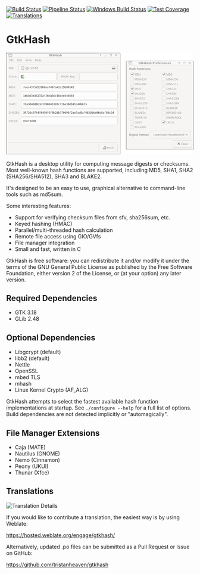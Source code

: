 [![Build Status](https://travis-ci.com/tristanheaven/gtkhash.svg?branch=master)](https://travis-ci.com/tristanheaven/gtkhash)
[![Pipeline Status](https://gitlab.com/tristanheaven/gtkhash/badges/master/pipeline.svg)](https://gitlab.com/tristanheaven/gtkhash/commits/master)
[![Windows Build Status](https://ci.appveyor.com/api/projects/status/1hm3cs5f0islas0w/branch/master?svg=true)](https://ci.appveyor.com/project/tristanheaven/gtkhash/branch/master)
[![Test Coverage](https://codecov.io/gh/tristanheaven/gtkhash/branch/master/graph/badge.svg)](https://codecov.io/gh/tristanheaven/gtkhash)
[![Translations](https://hosted.weblate.org/widgets/gtkhash/-/svg-badge.svg)](https://hosted.weblate.org/engage/gtkhash/)

GtkHash
=======
![Screenshot](screenshots/readme.png)

GtkHash is a desktop utility for computing message digests or checksums.
Most well-known hash functions are supported, including MD5, SHA1,
SHA2 (SHA256/SHA512), SHA3 and BLAKE2.

It's designed to be an easy to use, graphical alternative to command-line
tools such as md5sum.

Some interesting features:
* Support for verifying checksum files from sfv, sha256sum, etc.
* Keyed hashing (HMAC)
* Parallel/multi-threaded hash calculation
* Remote file access using GIO/GVfs
* File manager integration
* Small and fast, written in C

GtkHash is free software: you can redistribute it and/or modify it under the
terms of the GNU General Public License as published by the Free Software
Foundation, either version 2 of the License, or (at your option) any later
version.

Required Dependencies
-------------
* GTK 3.18
* GLib 2.48

Optional Dependencies
---------------------
* Libgcrypt (default)
* libb2 (default)
* Nettle
* OpenSSL
* mbed TLS
* mhash
* Linux Kernel Crypto (AF_ALG)

GtkHash attempts to select the fastest available hash function
implementations at startup. See `./configure --help` for a full list of
options. Build dependencies are not detected implicitly or "automagically".

File Manager Extensions
-----------------------
* Caja (MATE)
* Nautilus (GNOME)
* Nemo (Cinnamon)
* Peony (UKUI)
* Thunar (Xfce)

Translations
------------
![Translation Details](https://hosted.weblate.org/widgets/gtkhash/-/multi-auto.svg)

If you would like to contribute a translation, the easiest way is by using
Weblate:

https://hosted.weblate.org/engage/gtkhash/

Alternatively, updated .po files can be submitted as a Pull Request or Issue on
GitHub:

https://github.com/tristanheaven/gtkhash
